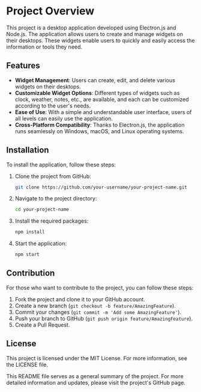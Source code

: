 # Project Overview

This project is a desktop application developed using Electron.js and Node.js. The application allows users to create and manage widgets on their desktops. These widgets enable users to quickly and easily access the information or tools they need.

## Features

- **Widget Management**: Users can create, edit, and delete various widgets on their desktops.
- **Customizable Widget Options**: Different types of widgets such as clock, weather, notes, etc., are available, and each can be customized according to the user's needs.
- **Ease of Use**: With a simple and understandable user interface, users of all levels can easily use the application.
- **Cross-Platform Compatibility**: Thanks to Electron.js, the application runs seamlessly on Windows, macOS, and Linux operating systems.

## Installation

To install the application, follow these steps:

1. Clone the project from GitHub:

   ```bash
   git clone https://github.com/your-username/your-project-name.git
   ```

2. Navigate to the project directory:

   ```bash
   cd your-project-name
   ```

3. Install the required packages:

   ```bash
   npm install
   ```

4. Start the application:

   ```bash
   npm start
   ```

## Contribution

For those who want to contribute to the project, you can follow these steps:

1. Fork the project and clone it to your GitHub account.
2. Create a new branch (`git checkout -b feature/AmazingFeature`).
3. Commit your changes (`git commit -m 'Add some AmazingFeature'`).
4. Push your branch to GitHub (`git push origin feature/AmazingFeature`).
5. Create a Pull Request.

## License

This project is licensed under the MIT License. For more information, see the LICENSE file.

This README file serves as a general summary of the project. For more detailed information and updates, please visit the project's GitHub page.
